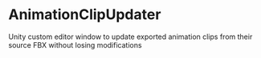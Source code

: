 # AnimationClipUpdater
Unity custom editor window to update exported animation clips from their source FBX without losing modifications
